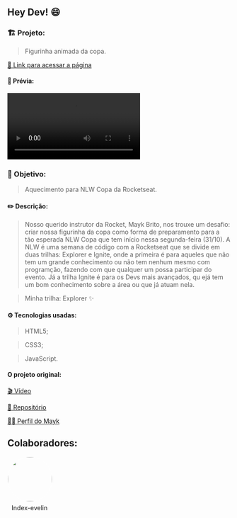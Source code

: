 ## Hey Dev! 😄

### 🏗️ Projeto:

> Figurinha animada da copa.

[🔗 Link para acessar a página](https://index-evelin.github.io/nlw-copa-figurinha/)

#### 🎃 Prévia:

![Figurinha](./assets/cardNLWCopa.mp4)

### 🎯 Objetivo:

> Aquecimento para NLW Copa da Rocketseat.

#### ✏️ Descrição:

> Nosso querido instrutor da Rocket, Mayk Brito, nos trouxe um desafio: criar nossa figurinha da copa como forma de preparamento para a tão esperada NLW Copa que tem início nessa segunda-feira (31/10). A NLW é uma semana de código com a Rocketseat que se divide em duas trilhas: Explorer e Ignite, onde a primeira é para aqueles que não tem um grande conhecimento ou não tem nenhum mesmo com programção, fazendo com que qualquer um possa participar do evento. Já a trilha Ignite é para os Devs mais avançados, qu ejá tem um bom conhecimento sobre a área ou que já atuam nela.

> Minha trilha: Explorer ✨

#### ⚙️ Tecnologias usadas:

> HTML5;

> CSS3;

> JavaScript.

#### O projeto original:

[🎬 Vídeo](https://youtu.be/sswJisbD2CY)

[📂 Repositório](https://github.com/maykbrito/nlw-copa-card)

[👨‍💻 Perfil do Mayk](https://github.com/maykbrito)

## Colaboradores:

<div style="width: 100px;
    display: flex;
    flex-direction: column;
    text-align: center;
    gap: 5px">
    <img src="https://github.com/index-evelin.png" style="height: 100px;
    border: solid white 1px;
    border-radius: 50%;">
    <span>Index-evelin</span>
</div>
